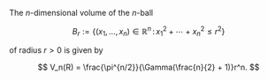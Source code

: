 The $n$-dimensional volume of the $n$-ball 

$$
B_r := \{ (x_1,\ldots,x_n) \in \mathbb{R}^n\,:\, x_1^2 + \cdots + x_n^2 \leq r^2 \}
$$

of radius $r>0$ is given by 

$$
V_n(R) = \frac{\pi^{n/2}}{\Gamma(\frac{n}{2} + 1)}r^n.
$$
